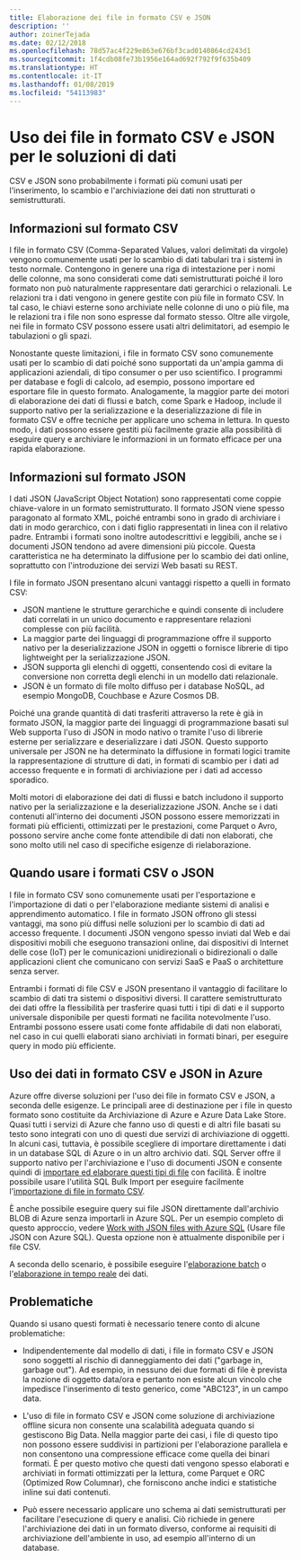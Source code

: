 ```yaml
---
title: Elaborazione dei file in formato CSV e JSON
description: ''
author: zoinerTejada
ms.date: 02/12/2018
ms.openlocfilehash: 78d57ac4f229e863e676bf3cad0140864cd243d1
ms.sourcegitcommit: 1f4cdb08fe73b1956e164ad692f792f9f635b409
ms.translationtype: HT
ms.contentlocale: it-IT
ms.lasthandoff: 01/08/2019
ms.locfileid: "54113983"
---
```

# <a name="working-with-csv-and-json-files-for-data-solutions"></a>Uso dei file in formato CSV e JSON per le soluzioni di dati

CSV e JSON sono probabilmente i formati più comuni usati per l'inserimento, lo scambio e l'archiviazione dei dati non strutturati o semistrutturati.

## <a name="about-csv-format"></a>Informazioni sul formato CSV

I file in formato CSV (Comma-Separated Values, valori delimitati da virgole) vengono comunemente usati per lo scambio di dati tabulari tra i sistemi in testo normale. Contengono in genere una riga di intestazione per i nomi delle colonne, ma sono considerati come dati semistrutturati poiché il loro formato non può naturalmente rappresentare dati gerarchici o relazionali. Le relazioni tra i dati vengono in genere gestite con più file in formato CSV. In tal caso, le chiavi esterne sono archiviate nelle colonne di uno o più file, ma le relazioni tra i file non sono espresse dal formato stesso. Oltre alle virgole, nei file in formato CSV possono essere usati altri delimitatori, ad esempio le tabulazioni o gli spazi.

Nonostante queste limitazioni, i file in formato CSV sono comunemente usati per lo scambio di dati poiché sono supportati da un'ampia gamma di applicazioni aziendali, di tipo consumer o per uso scientifico. I programmi per database e fogli di calcolo, ad esempio, possono importare ed esportare file in questo formato. Analogamente, la maggior parte dei motori di elaborazione dei dati di flussi e batch, come Spark e Hadoop, include il supporto nativo per la serializzazione e la deserializzazione di file in formato CSV e offre tecniche per applicare uno schema in lettura. In questo modo, i dati possono essere gestiti più facilmente grazie alla possibilità di eseguire query e archiviare le informazioni in un formato efficace per una rapida elaborazione.

## <a name="about-json-format"></a>Informazioni sul formato JSON

I dati JSON (JavaScript Object Notation) sono rappresentati come coppie chiave-valore in un formato semistrutturato. Il formato JSON viene spesso paragonato al formato XML, poiché entrambi sono in grado di archiviare i dati in modo gerarchico, con i dati figlio rappresentati in linea con il relativo padre. Entrambi i formati sono inoltre autodescrittivi e leggibili, anche se i documenti JSON tendono ad avere dimensioni più piccole. Questa caratteristica ne ha determinato la diffusione per lo scambio dei dati online, soprattutto con l'introduzione dei servizi Web basati su REST.

I file in formato JSON presentano alcuni vantaggi rispetto a quelli in formato CSV:

- JSON mantiene le strutture gerarchiche e quindi consente di includere dati correlati in un unico documento e rappresentare relazioni complesse con più facilità.
- La maggior parte dei linguaggi di programmazione offre il supporto nativo per la deserializzazione JSON in oggetti o fornisce librerie di tipo lightweight per la serializzazione JSON.
- JSON supporta gli elenchi di oggetti, consentendo così di evitare la conversione non corretta degli elenchi in un modello dati relazionale.
- JSON è un formato di file molto diffuso per i database NoSQL, ad esempio MongoDB, Couchbase e Azure Cosmos DB.

Poiché una grande quantità di dati trasferiti attraverso la rete è già in formato JSON, la maggior parte dei linguaggi di programmazione basati sul Web supporta l'uso di JSON in modo nativo o tramite l'uso di librerie esterne per serializzare e deserializzare i dati JSON. Questo supporto universale per JSON ne ha determinato la diffusione in formati logici tramite la rappresentazione di strutture di dati, in formati di scambio per i dati ad accesso frequente e in formati di archiviazione per i dati ad accesso sporadico.

Molti motori di elaborazione dei dati di flussi e batch includono il supporto nativo per la serializzazione e la deserializzazione JSON. Anche se i dati contenuti all'interno dei documenti JSON possono essere memorizzati in formati più efficienti, ottimizzati per le prestazioni, come Parquet o Avro, possono servire anche come fonte attendibile di dati non elaborati, che sono molto utili nel caso di specifiche esigenze di rielaborazione.

## <a name="when-to-use-csv-or-json-formats"></a>Quando usare i formati CSV o JSON

I file in formato CSV sono comunemente usati per l'esportazione e l'importazione di dati o per l'elaborazione mediante sistemi di analisi e apprendimento automatico. I file in formato JSON offrono gli stessi vantaggi, ma sono più diffusi nelle soluzioni per lo scambio di dati ad accesso frequente. I documenti JSON vengono spesso inviati dal Web e dai dispositivi mobili che eseguono transazioni online, dai dispositivi di Internet delle cose (IoT) per le comunicazioni unidirezionali o bidirezionali o dalle applicazioni client che comunicano con servizi SaaS e PaaS o architetture senza server.

Entrambi i formati di file CSV e JSON presentano il vantaggio di facilitare lo scambio di dati tra sistemi o dispositivi diversi. Il carattere semistrutturato dei dati offre la flessibilità per trasferire quasi tutti i tipi di dati e il supporto universale disponibile per questi formati ne facilita notevolmente l'uso. Entrambi possono essere usati come fonte affidabile di dati non elaborati, nel caso in cui quelli elaborati siano archiviati in formati binari, per eseguire query in modo più efficiente.

## <a name="working-with-csv-and-json-data-in-azure"></a>Uso dei dati in formato CSV e JSON in Azure

Azure offre diverse soluzioni per l'uso dei file in formato CSV e JSON, a seconda delle esigenze. Le principali aree di destinazione per i file in questo formato sono costituite da Archiviazione di Azure e Azure Data Lake Store. Quasi tutti i servizi di Azure che fanno uso di questi e di altri file basati su testo sono integrati con uno di questi due servizi di archiviazione di oggetti. In alcuni casi, tuttavia, è possibile scegliere di importare direttamente i dati in un database SQL di Azure o in un altro archivio dati. SQL Server offre il supporto nativo per l'archiviazione e l'uso di documenti JSON e consente quindi di [importare ed elaborare questi tipi di file](/sql/relational-databases/json/import-json-documents-into-sql-server) con facilità. È inoltre possibile usare l'utilità SQL Bulk Import per eseguire facilmente l'[importazione di file in formato CSV](/sql/relational-databases/json/import-json-documents-into-sql-server).

È anche possibile eseguire query sui file JSON direttamente dall'archivio BLOB di Azure senza importarli in Azure SQL. Per un esempio completo di questo approccio, vedere [Work with JSON files with Azure SQL](https://medium.com/@mauridb/work-with-json-files-with-azure-sql-8946f066ddd4) (Usare file JSON con Azure SQL). Questa opzione non è attualmente disponibile per i file CSV.

A seconda dello scenario, è possibile eseguire l'[elaborazione batch](../big-data/batch-processing.md) o l'[elaborazione in tempo reale](../big-data/real-time-processing.md) dei dati.

## <a name="challenges"></a>Problematiche

Quando si usano questi formati è necessario tenere conto di alcune problematiche:

- Indipendentemente dal modello di dati, i file in formato CSV e JSON sono soggetti al rischio di danneggiamento dei dati ("garbage in, garbage out"). Ad esempio, in nessuno dei due formati di file è prevista la nozione di oggetto data/ora e pertanto non esiste alcun vincolo che impedisce l'inserimento di testo generico, come "ABC123", in un campo data.

- L'uso di file in formato CSV e JSON come soluzione di archiviazione offline sicura non consente una scalabilità adeguata quando si gestiscono Big Data. Nella maggior parte dei casi, i file di questo tipo non possono essere suddivisi in partizioni per l'elaborazione parallela e non consentono una compressione efficace come quella dei binari formati. È per questo motivo che questi dati vengono spesso elaborati e archiviati in formati ottimizzati per la lettura, come Parquet e ORC (Optimized Row Columnar), che forniscono anche indici e statistiche inline sui dati contenuti.

- Può essere necessario applicare uno schema ai dati semistrutturati per facilitare l'esecuzione di query e analisi. Ciò richiede in genere l'archiviazione dei dati in un formato diverso, conforme ai requisiti di archiviazione dell'ambiente in uso, ad esempio all'interno di un database.
